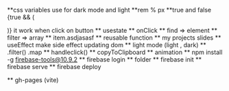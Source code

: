 **css variables use for dark mode and light
**rem % px
**true and false {true && (<div></div>)} it work when click on button
** usestate 
** onClick
** find => element
** filter => array
** item.asdjasasf
** reusable function
** my projects slides
** useEffect make side effect updating dom
** light mode (light , dark)
** .filter() .map
** handleclick()
** copyToClipboard
** animation 
** npm install -g firebase-tools@10.9.2 
** firebase login
** folder
** firebase init
** firebase serve
** firebase deploy

** gh-pages (vite)